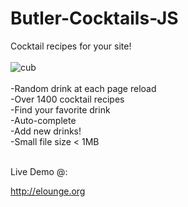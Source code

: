 # Butler-Cocktails-JS
Cocktail recipes for your site!
<br><br>
![cub](https://user-images.githubusercontent.com/16135535/135703626-dc3e350b-e63b-4252-9dec-73d562295268.png)
<br>
<br>
-Random drink at each page reload<br>
-Over 1400 cocktail recipes<br>
-Find your favorite drink<br>
-Auto-complete<br>
-Add new drinks!<br>
-Small file size < 1MB<br><br>

Live Demo @: 

http://elounge.org
